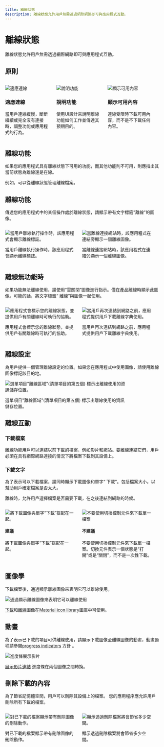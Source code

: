 ```yaml
---
title: 離線狀態
description: 離線狀態允許用戶無需透過網際網路即可與應用程式互動。
---
```

<!-- markdownlint-disable MD024 -->
<!-- markdownlint-disable MD025 -->
<!-- markdownlint-disable MD033 -->

# 離線狀態

離線狀態允許用戶無需透過網際網路即可與應用程式互動。

## 原則

<div style="width:100%;display:flex">

<div style="width:100%;margin-right:20px">

 ![適應連線](https://i.imgur.com/2ui13Yp.png)

### 適應連線

當用戶連線緩慢，斷斷續續或完全沒有連接時，調整功能或應用程式的行為。
</div>

<div style="width:100%;margin-right:20px">

![說明功能](https://i.imgur.com/OkOoX5O.png)

### 說明功能

使用UI設計來說明離線功能如何工作並傳達其預期目的。
</div>

<div style="width:100%;margin-right:20px">

 ![顯示可用內容](https://i.imgur.com/qrH4RYd.png)

### 顯示可用內容

 連線受限時下載可用內容，而不是不下載任何內容。
</div>
</div>

## 離線功能

如果您的應用程式具有離線狀態下可用的功能，而其他功能則不可用，則應指出其當前狀態為離線還是在線。

例如，可以從離線狀態管理離線檔案。

## 離線功能

傳達您的應用程式中的某個操作處於離線狀態，請顯示帶有文字標籤"離線"的圖像。

<div style="width:100%;display:flex">

<div style="width:100%;margin-right:20px">

![當用戶離線執行操作時，該應用程式會顯示離線標誌。](https://i.imgur.com/2Srk2rB.png)

當用戶離線執行操作時，該應用程式會顯示離線標誌。

</div>

<div style="width:100%;margin-right:20px">

![當離線連接網站時，該應用程式在連結旁顯示一個離線圖像。](https://i.imgur.com/UJuLBkG.jpg)

當離線連接網站時，該應用程式在連結旁顯示一個離線圖像。

</div>

</div>

## 離線無功能時

如果功能無法離線使用，請使用“雲關閉”圖像進行指示。僅在產品離線時顯示此圖像。可能的話，將文字標籤“ 離線”與圖像一起使用。

<div style="width:100%;display:flex">

<div style="width:100%;margin-right:20px">

![應用程式會標示您的離線狀態，並提供用戶有關離線時可執行的協助。](https://i.imgur.com/hSRtPFi.png)

應用程式會標示您的離線狀態，並提供用戶有關離線時可執行的協助。

</div>

<div style="width:100%;margin-right:20px">

![當用戶再次連結到網路之前，應用程式提供用戶下載離線字典使用。](https://i.imgur.com/adG5C2R.png)

當用戶再次連結到網路之前，應用程式提供用戶下載離線字典使用。

</div>

</div>

## 離線設定

為用戶提供一個管理離線設定的位置。如果您在應用程式中使用圖像，請使用離線圖像標記該目的地。

<div style="width:80%;">

![選單項目"離線區域"(清單項目的第五個)
標示出離線使用的資訊儲存位置。](https://i.imgur.com/JTIauHp.png)

選單項目"離線區域"(清單項目的第五個)
標示出離線使用的資訊儲存位置。

</div>

## 離線互動

### 下載檔案

離線功能用戶可以連結以前下載的檔案，例如影片和網站。要離線連結它們，用戶必須在具有網際網路連接的情況下將檔案下載到其設備上。

### 下載文字

為了表示可以下載檔案，請同時顯示下載圖像和單字“ 下載”。包括檔案大小，以幫助用戶確定檔案是否太大。

離線時，允許用戶選擇檔案是否需要下載，在之後連結到網路的時候。

<div style="width:100%;display:flex">

<div style="width:100%;margin-right:20px">

![將下載圖像與單字“下載”搭配在一起。](https://i.imgur.com/35JvDww.png)

#### 建議

將下載圖像與單字“下載”搭配在一起。

</div>

<div style="width:100%;margin-right:20px">

![不要使用切換控制元件來下載單一檔案](https://i.imgur.com/w1d2J9S.png)

#### 不建議

不要使用切換控制元件來下載單一檔案。切換元件表示一個狀態是“打開”或是“關閉”，而不是一次性下載。

</div>

</div>

## 圖像學

下載檔案後，通過顯示離線圖像來表明它可以離線使用。

![通過顯示離線圖像來表明它可以離線使用](https://i.imgur.com/yFIkH1l.png)

[下載](https://material.io/icons/#ic_file_download)和[離線](https://material.io/icons/#ic_offline_pin)圖像在[Material icon library](https://material.io/icons/)圖庫中可使用。

## 動畫

為了表示已下載的項目可供離線使用，請顯示下載圖像至離線圖像的動畫，動畫過程請參閱[progress indicators](https://material.io/components/progress-indicators) 方針 。

![進度條展示影片](https://i.imgur.com/iGSX3WA.jpg)

[展示影片連結](https://kstatic.googleusercontent.com/files/a1c79ae980355ade75695cf9e6b2cae7bea9597aa9be18dd5964a2bb967c79adffa7e5bbbc85f442085afaa2b6385599595c242fc43280cf4cfa04ccdd18be73)
進度條在兩個圖像之間轉換。
  
## 刪除下載的內容
  
為了節省記憶體空間，用戶可以刪除其設備上的檔案。 您的應用程序應允許用戶刪除所有下載的檔案。

<div style="width:100%;display:flex">

<div style="width:100%;margin-right:20px">

![對已下載的檔案顯示帶有刪除圖像的刪除動作。
](https://i.imgur.com/eD2z4ti.png)

對已下載的檔案顯示帶有刪除圖像的刪除動作。

</div>

<div style="width:100%;margin-right:20px">

![顯示透過刪除檔案將會節省多少空間。](https://i.imgur.com/vf4DVc2.png)

顯示透過刪除檔案將會節省多少空間。

</div>

</div>
